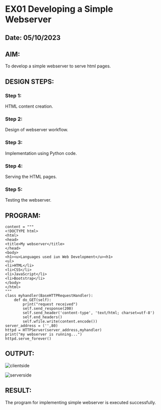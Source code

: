 # EX01 Developing a Simple Webserver
## Date: 05/10/2023

## AIM:
To develop a simple webserver to serve html pages.

## DESIGN STEPS:
### Step 1: 
HTML content creation.

### Step 2:
Design of webserver workflow.

### Step 3:
Implementation using Python code.

### Step 4:
Serving the HTML pages.

### Step 5:
Testing the webserver.

## PROGRAM:
```
content = """
<!DOCTYPE html>
<html>
<head>
<title>My webserver</title>
</head>
<body>
<h1><u>Languages used iun Web Development</u><h1>
<ul>
<li>HTML</li>
<li>CSS</li>
<li>JavaScript</li>
<li>Bootstrap</li>
</body>
</html>
"""
class myhandler(BaseHTTPRequestHandler):
    def do_GET(self):
        print("request received")
        self.send_response(200)
        self.send_header('content-type', 'text/html; charset=utf-8')
        self.end_headers()
        self.wfile.write(content.encode())
server_address = ('',80)
httpd = HTTPServer(server_address,myhandler)
print("my webserver is running...")
httpd.serve_forever()
```

## OUTPUT:
![clientside](https://github.com/kamalesh2509/simplewebserver/assets/120444689/9930c62a-5fd1-4c09-ac1c-552af602ffe1)

![serverside](https://github.com/kamalesh2509/simplewebserver/assets/120444689/95c7a2e6-de00-4ee6-ba18-b881b1c8a395)

## RESULT:
The program for implementing simple webserver is executed successfully.
